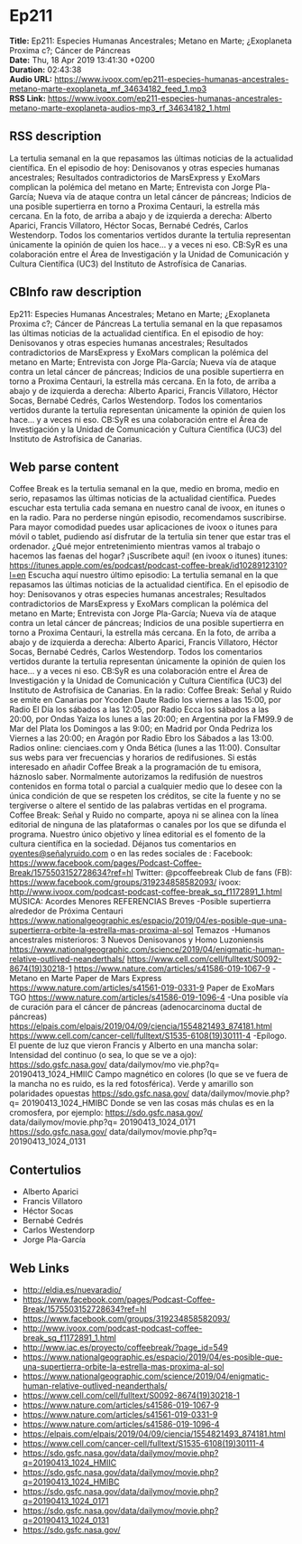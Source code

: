 # Ep211  
**Title:** Ep211: Especies Humanas Ancestrales; Metano en Marte; ¿Exoplaneta Proxima c?; Cáncer de Páncreas  
**Date:** Thu, 18 Apr 2019 13:41:30 +0200  
**Duration:** 02:43:38  
**Audio URL:** https://www.ivoox.com/ep211-especies-humanas-ancestrales-metano-marte-exoplaneta_mf_34634182_feed_1.mp3  
**RSS Link:** https://www.ivoox.com/ep211-especies-humanas-ancestrales-metano-marte-exoplaneta-audios-mp3_rf_34634182_1.html  

## RSS description
La tertulia semanal en la que repasamos las últimas noticias de la actualidad científica. En el episodio de hoy: Denisovanos y otras especies humanas ancestrales; Resultados contradictorios de MarsExpress y ExoMars complican la polémica del metano en Marte; Entrevista con Jorge Pla-García; Nueva vía de ataque contra un letal cáncer de páncreas; Indicios de una posible supertierra en torno a Proxima Centauri, la estrella más cercana. En la foto, de arriba a abajo y de izquierda a derecha: Alberto Aparici, Francis Villatoro, Héctor Socas, Bernabé Cedrés, Carlos Westendorp. Todos los comentarios vertidos durante la tertulia representan únicamente la opinión de quien los hace… y a veces ni eso. CB:SyR es una colaboración entre el Área de Investigación y la Unidad de Comunicación y Cultura Científica (UC3) del Instituto de Astrofísica de Canarias.

## CBInfo raw description
Ep211: Especies Humanas Ancestrales; Metano en Marte; ¿Exoplaneta Proxima c?; Cáncer de Páncreas
La tertulia semanal en la que repasamos las últimas noticias de la actualidad científica. En el episodio de hoy: Denisovanos y otras especies humanas ancestrales; Resultados contradictorios de MarsExpress y ExoMars complican la polémica del metano en Marte; Entrevista con Jorge Pla-García; Nueva vía de ataque contra un letal cáncer de páncreas; Indicios de una posible supertierra en torno a Proxima Centauri, la estrella más cercana. En la foto, de arriba a abajo y de izquierda a derecha: Alberto Aparici, Francis Villatoro, Héctor Socas, Bernabé Cedrés, Carlos Westendorp. Todos los comentarios vertidos durante la tertulia representan únicamente la opinión de quien los hace… y a veces ni eso. CB:SyR es una colaboración entre el Área de Investigación y la Unidad de Comunicación y Cultura Científica (UC3) del Instituto de Astrofísica de Canarias.


## Web parse content
Coffee Break es la tertulia semanal en la que, medio en broma, medio en serio, repasamos las últimas noticias de la actualidad científica. Puedes escuchar esta tertulia cada semana en nuestro canal de ivoox, en itunes o en la radio. Para no perderse ningún episodio, recomendamos suscribirse. Para mayor comodidad puedes usar aplicaciones de ivoox o itunes para móvil o tablet, pudiendo así disfrutar de la tertulia sin tener que estar tras el ordenador. ¿Qué mejor entretenimiento mientras vamos al trabajo o hacemos las faenas del hogar? ¡Suscríbete aquí! (en ivoox o itunes) itunes: https://itunes.apple.com/es/podcast/podcast-coffee-break/id1028912310?l=en Escucha aquí nuestro último episodio: La tertulia semanal en la que repasamos las últimas noticias de la actualidad científica. En el episodio de hoy: Denisovanos y otras especies humanas ancestrales; Resultados contradictorios de MarsExpress y ExoMars complican la polémica del metano en Marte; Entrevista con Jorge Pla-García; Nueva vía de ataque contra un letal cáncer de páncreas; Indicios de una posible supertierra en torno a Proxima Centauri, la estrella más cercana. En la foto, de arriba a abajo y de izquierda a derecha: Alberto Aparici, Francis Villatoro, Héctor Socas, Bernabé Cedrés, Carlos Westendorp. Todos los comentarios vertidos durante la tertulia representan únicamente la opinión de quien los hace… y a veces ni eso. CB:SyR es una colaboración entre el Área de Investigación y la Unidad de Comunicación y Cultura Científica (UC3) del Instituto de Astrofísica de Canarias. En la radio: Coffee Break: Señal y Ruido se emite en Canarias por Ycoden Daute Radio los viernes a las 15:00, por Radio El Día los sábados a las 12:05, por Radio Ecca los sábados a las 20:00, por Ondas Yaiza los lunes a las 20:00; en Argentina por la FM99.9 de Mar del Plata los Domingos a las 9:00; en Madrid por Onda Pedriza los Viernes a las 20:00; en Aragón por Radio Ebro los Sábados a las 13:00. Radios online: cienciaes.com y Onda Bética (lunes a las 11:00). Consultar sus webs para ver frecuencias y horarios de redifusiones. Si estás interesado en añadir Coffee Break a la programación de tu emisora, háznoslo saber. Normalmente autorizamos la redifusión de nuestros contenidos en forma total o parcial a cualquier medio que lo desee con la única condición de que se respeten los créditos, se cite la fuente y no se tergiverse o altere el sentido de las palabras vertidas en el programa. Coffee Break: Señal y Ruido no comparte, apoya ni se alinea con la línea editorial de ninguna de las plataformas o canales por los que se difunda el programa. Nuestro único objetivo y línea editorial es el fomento de la cultura científica en la sociedad. Déjanos tus comentarios en oyentes@señalyruido.com o en las redes sociales de : Facebook: https://www.facebook.com/pages/Podcast-Coffee-Break/1575503152728634?ref=hl Twitter: @pcoffeebreak Club de fans (FB): https://www.facebook.com/groups/319234858582093/ ivoox: http://www.ivoox.com/podcast-podcast-coffee-break_sq_f1172891_1.html MÚSICA: Acordes Menores REFERENCIAS Breves -Posible supertierra alrededor de Próxima Centauri https://www.nationalgeographic.es/espacio/2019/04/es-posible-que-una-supertierra-orbite-la-estrella-mas-proxima-al-sol Temazos -Humanos ancestrales misterioros: 3 Nuevos Denisovanos y Homo Luzoniensis https://www.nationalgeographic.com/science/2019/04/enigmatic-human-relative-outlived-neanderthals/ https://www.cell.com/cell/fulltext/S0092-8674(19)30218-1 https://www.nature.com/articles/s41586-019-1067-9 -Metano en Marte Paper de Mars Express https://www.nature.com/articles/s41561-019-0331-9 Paper de ExoMars TGO https://www.nature.com/articles/s41586-019-1096-4 -Una posible vía de curación para el cáncer de páncreas (adenocarcinoma ductal de páncreas) https://elpais.com/elpais/2019/04/09/ciencia/1554821493_874181.html https://www.cell.com/cancer-cell/fulltext/S1535-6108(19)30111-4 -Epílogo. El puente de luz que vieron Francis y Alberto en una mancha solar: Intensidad del continuo (o sea, lo que se ve a ojo): https://sdo.gsfc.nasa.gov/ data/dailymov/mo vie.php?q= 20190413_1024_HMIIC Campo magnético en colores (lo que se ve fuera de la mancha no es ruido, es la red fotosférica). Verde y amarillo son polaridades opuestas https://sdo.gsfc.nasa.gov/ data/dailymov/movie.php?q= 20190413_1024_HMIBC Donde se ven las cosas más chulas es en la cromosfera, por ejemplo: https://sdo.gsfc.nasa.gov/ data/dailymov/movie.php?q= 20190413_1024_0171 https://sdo.gsfc.nasa.gov/ data/dailymov/movie.php?q= 20190413_1024_0131

## Contertulios
- Alberto Aparici
- Francis Villatoro
- Héctor Socas
- Bernabé Cedrés
- Carlos Westendorp
- Jorge Pla-García
## Web Links
- http://eldia.es/nuevaradio/
- https://www.facebook.com/pages/Podcast-Coffee-Break/1575503152728634?ref=hl
- https://www.facebook.com/groups/319234858582093/
- http://www.ivoox.com/podcast-podcast-coffee-break_sq_f1172891_1.html
- http://www.iac.es/proyecto/coffeebreak/?page_id=549
- https://www.nationalgeographic.es/espacio/2019/04/es-posible-que-una-supertierra-orbite-la-estrella-mas-proxima-al-sol
- https://www.nationalgeographic.com/science/2019/04/enigmatic-human-relative-outlived-neanderthals/
- https://www.cell.com/cell/fulltext/S0092-8674(19)30218-1
- https://www.nature.com/articles/s41586-019-1067-9
- https://www.nature.com/articles/s41561-019-0331-9
- https://www.nature.com/articles/s41586-019-1096-4
- https://elpais.com/elpais/2019/04/09/ciencia/1554821493_874181.html
- https://www.cell.com/cancer-cell/fulltext/S1535-6108(19)30111-4
- https://sdo.gsfc.nasa.gov/data/dailymov/movie.php?q=20190413_1024_HMIIC
- https://sdo.gsfc.nasa.gov/data/dailymov/movie.php?q=20190413_1024_HMIBC
- https://sdo.gsfc.nasa.gov/data/dailymov/movie.php?q=20190413_1024_0171
- https://sdo.gsfc.nasa.gov/data/dailymov/movie.php?q=20190413_1024_0131
- https://sdo.gsfc.nasa.gov/